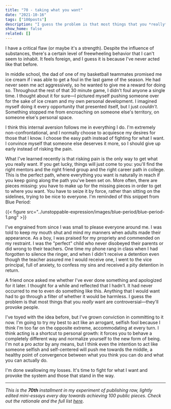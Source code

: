 ```yaml
---
title: "70 - taking what you want"
date: "2021-10-16"
tags: ["100posts"]
description: "I guess the problem is that most things that you *really* want are controversial—they'll provoke people."
show_home: false
related: []
---
```


I have a critical flaw (or maybe it's a strength). Despite the influence of substances, there's a certain level of freewheeling behavior that I can't seem to inhabit. It feels foreign, and I guess it is because I've never acted like that before. 

In middle school, the dad of one of my basketball teammates promised me ice cream if i was able to get a foul in the last game of the season. He had never seen me act aggressively, so he wanted to give me a reward for doing so. Throughout the rest of that 30 minute game, I didn't foul anyone a single time. I thought about it for sure—I pictured myself pushing someone over for the sake of ice cream and my own personal development. I imagined myself doing it every opportunity that presented itself, but I just *couldn't*. Something stopped me from encroaching on someone else's territory, on someone else's personal space.

I think this internal aversion follows me in everything I do. I'm extremely non-confrontational, and I normally choose to acquiesce my desires for those that I know. I choose the easy path instead of fighting for what I want. I convince myself that someone else deserves it more, so I should give up early instead of risking the pain. 

What I've learned recently is that risking pain is the only way to get what you really want. If you get lucky, things will just come to you: you'll find the right mentors and the right friend group and the right career path in college. This is the perfect path, where everything you want is naturally in reach if you keep going along the path you've been set on. More often, there are pieces missing: you have to make up for the missing pieces in order to get to where you want. You have to seize it by force, rather than sitting on the sidelines, trying to be nice to everyone. I'm reminded of this snippet from Blue Period:

{{< figure src="../unstoppable-expression/images/blue-period/blue-period-1.png" >}}

I've engrained from since I was small to please everyone around me. I was told to keep my mouth shut and mind my manners when adults made their appearance. As a boy, I was praised for my propriety and commended on my restraint. I was the "perfect" child who never disobeyed their parents or did wrong to their teachers. One time my phone rang in class when I had forgotten to silence the ringer, and when I didn't receive a detention even though the teacher assured me I would receive one, I went to the vice principal, full of anxiety, to confess my sins and received a pity detention in return. 

A friend once asked me whether I've ever done something and apologized for it later. I thought for a while and reflected that I hadn't. It had never occurred to me to even do something like this. Anything that I would want had to go through a filter of whether it would be harmless. I guess the problem is that most things that you *really* want are controversial—they'll provoke people. 

I've toyed with the idea before, but I've grown conviction in committing to it now. I'm going to try my best to act like an arrogant, selfish fool because I think I'm too far on the opposite extreme, accommodating at every turn. I think acting is a shortcut to personal growth: it forces you to behave a completely different way and normalize yourself to the new form of being. I'm not a pro actor by any means, but I think even the intention to act like someone selfish and self-centered will push me towards the middle, a healthy point of convergence between what you think you can do and what you can actually do.

I'm done swallowing my losses. It's time to fight for what I want and provoke the system and those that stand in the way.

---
*This is the **70th** installment in my experiment of publishing raw, lightly edited mini-essays every day towards achieving 100 public pieces. Check out the rationale and the full list [here](/experiments/100posts/)*.
